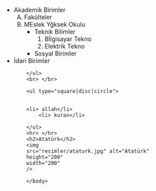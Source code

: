<html> 
	<head>
	<meta charset="utf-8">
	<title>3.Hafta</title>
	</head> 
	<body>
		<ul> 
		<li>Akademik Birimler
			<ol type="A">  
				<li> Fakülteler </li>
				<li> MEslek Yğksek Okulu 
				<ul> 
						<li> Teknik Bilimler 
						<ol>
								<li>  Bİlgisayar Tekno</li>
								<li>  Elektrik Tekno</li>	
						</ol>
						</li>
						<li> Sosyal Birimler</li>	
				</ul>
				</li>	
			</ol
		</li>
		<li>İdari Birimler</li>
		
		</ul>
		<br> </br>
		
		<ul type="square|disc|circle"> 
		

		<li> allah</li>
			<li> kuran</li>
		
		</ul>
		<hr> </hr>
		<h2>Atatürk</h2>
		<img
		src="resimler/ataturk.jpg" alt="Atatürk"
		height="200"
		width="200"
		/>
		
		</body>
</html>
